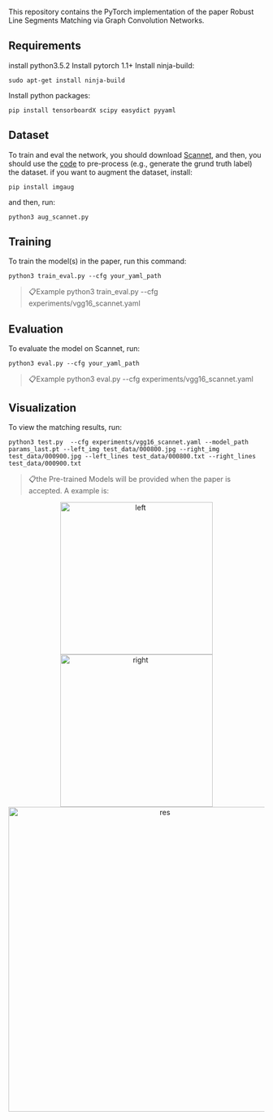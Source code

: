 This repository contains the PyTorch implementation of the paper Robust Line Segments Matching via Graph
Convolution Networks.

## Requirements
install python3.5.2
Install pytorch 1.1+
Install ninja-build: 
```setup 
sudo apt-get install ninja-build
```
Install python packages: 
```setup 
pip install tensorboardX scipy easydict pyyaml
```
## Dataset
To train and eval the network, you should download [Scannet](http://www.scan-net.org/), and then, you should use the [code](https://github.com/mameng1/FindMatchedLine) to pre-process (e.g., generate the grund truth label) the dataset. if you want to augment the dataset, install:
```aug_in
pip install imgaug
```
and then, run:
```aug
python3 aug_scannet.py
```

## Training

To train the model(s) in the paper, run this command:

```train
python3 train_eval.py --cfg your_yaml_path
```
> 📋Example python3 train_eval.py --cfg experiments/vgg16_scannet.yaml

## Evaluation

To evaluate the model on Scannet, run:

```eval
python3 eval.py --cfg your_yaml_path
```
> 📋Example python3 eval.py --cfg experiments/vgg16_scannet.yaml

## Visualization
To view the matching results, run:

```vis
python3 test.py  --cfg experiments/vgg16_scannet.yaml --model_path params_last.pt --left_img test_data/000800.jpg --right_img test_data/000900.jpg --left_lines test_data/000800.txt --right_lines test_data/000900.txt
```
> 📋the Pre-trained Models will be provided when the paper is accepted.
A example is:
<center class="half">
    <img src="https://github.com/mameng1/GraphLineMatching/blob/master/test_data/000800.jpg"  width="300" alt="left"/>
</center>
<center class="half">
    <img src=https://github.com/mameng1/GraphLineMatching/blob/master/test_data/000900.jpg width="300" alt="right"/>
</center>
<center class="half">
    <img src=https://github.com/mameng1/GraphLineMatching/blob/master/test_data/res.png  width="600" alt="res"/>
</center>
